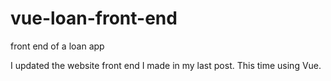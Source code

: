 # vue-loan-front-end
front end of a loan app

I updated the website front end I made in my last post. This time using Vue.


